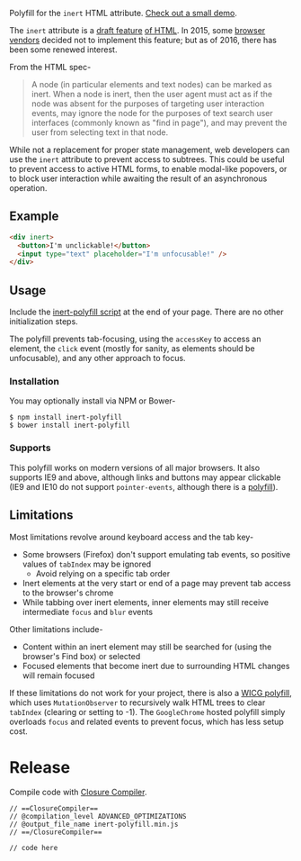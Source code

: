 Polyfill for the `inert` HTML attribute. [Check out a small demo](https://rawgit.com/GoogleChrome/inert-polyfill/master/demo.html).

The `inert` attribute is a [draft feature](https://html.spec.whatwg.org/multipage/interaction.html#inert-subtrees) [of HTML](http://drafts.htmlwg.org/html/master/editing.html#inert-subtrees).
In 2015, some [browser](https://bugzilla.mozilla.org/show_bug.cgi?id=921504) [vendors](https://code.google.com/p/chromium/issues/detail?id=269846) decided not to implement this feature; but as of 2016, there has been some renewed interest.

From the HTML spec-

> A node (in particular elements and text nodes) can be marked as inert.
> When a node is inert, then the user agent must act as if the node was absent for the purposes of targeting user interaction events, may ignore the node for the purposes of text search user interfaces (commonly known as "find in page"), and may prevent the user from selecting text in that node.

While not a replacement for proper state management, web developers can use the `inert` attribute to prevent access to subtrees.
This could be useful to prevent access to active HTML forms, to enable modal-like popovers, or to block user interaction while awaiting the result of an asynchronous operation.

## Example

```html
<div inert>
  <button>I'm unclickable!</button>
  <input type="text" placeholder="I'm unfocusable!" />
</div>
```

## Usage

Include the [inert-polyfill script](https://cdn.rawgit.com/GoogleChrome/inert-polyfill/v0.1.0/inert-polyfill.min.js) at the end of your page.
There are no other initialization steps.

The polyfill prevents tab-focusing, using the `accessKey` to access an element, the `click` event (mostly for sanity, as elements should be unfocusable), and any other approach to focus.

### Installation

You may optionally install via NPM or Bower-

    $ npm install inert-polyfill
    $ bower install inert-polyfill

### Supports

This polyfill works on modern versions of all major browsers.
It also supports IE9 and above, although links and buttons may appear clickable (IE9 and IE10 do not support `pointer-events`, although there is a [polyfill](https://github.com/kmewhort/pointer_events_polyfill)).

## Limitations

Most limitations revolve around keyboard access and the tab key-

- Some browsers (Firefox) don't support emulating tab events, so positive values of `tabIndex` may be ignored
  - Avoid relying on a specific tab order
- Inert elements at the very start or end of a page may prevent tab access to the browser's chrome
- While tabbing over inert elements, inner elements may still receive intermediate `focus` and `blur` events

Other limitations include-

- Content within an inert element may still be searched for (using the browser's Find box) or selected
- Focused elements that become inert due to surrounding HTML changes will remain focused

If these limitations do not work for your project, there is also a [WICG polyfill](https://github.com/WICG/inert), which uses `MutationObserver` to recursively walk HTML trees to clear `tabIndex` (clearing or setting to -1).
The `GoogleChrome` hosted polyfill simply overloads `focus` and related events to prevent focus, which has less setup cost.

# Release

Compile code with [Closure Compiler](https://closure-compiler.appspot.com/home).

```
// ==ClosureCompiler==
// @compilation_level ADVANCED_OPTIMIZATIONS
// @output_file_name inert-polyfill.min.js
// ==/ClosureCompiler==

// code here
```
